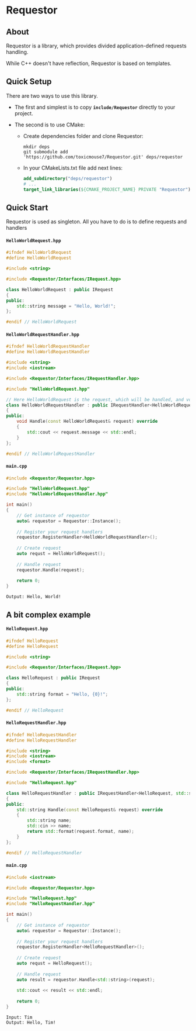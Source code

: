 # Requestor

## About

Requestor is a library, which provides divided application-defined requests handling.

While C++ doesn't have reflection, Requestor is based on templates.

## Quick Setup

There are two ways to use this library.

- The first and simplest is to copy **`include/Requestor`** directly to your project.

- The second is to use CMake:
  - Create dependencies folder and clone Requestor:
    ```shell
    mkdir deps
    git submodule add 'https://github.com/toxicmouse7/Requestor.git' deps/requestor
    ```
  - In your CMakeLists.txt file add next lines:
    ```cmake
    add_subdirectory("deps/requestor")
    # ...
    target_link_libraries(${CMAKE_PROJECT_NAME} PRIVATE "Requestor")
    ```

## Quick Start

Requestor is used as singleton. All you have to do is to define requests and handlers

#### **`HelloWorldRequest.hpp`**
```c++
#ifndef HelloWorldRequest
#define HelloWorldRequest

#include <string>

#include <Requestor/Interfaces/IRequest.hpp>

class HelloWorldRequest : public IRequest
{
public:
    std::string message = "Hello, World!";
};

#endif // HelloWorldRequest
```

#### **`HelloWorldRequestHandler.hpp`**
```c++
#ifndef HelloWorldRequestHandler
#define HelloWorldRequestHandler

#include <string>
#include <iostream>

#include <Requestor/Interfaces/IRequestHandler.hpp>

#include "HelloWorldRequest.hpp"

// Here HelloWorldRequest is the request, which will be handled, and void is the return type of the handler
class HelloWorldRequestHandler : public IRequestHandler<HelloWorldRequest, void>
{
public:
    void Handle(const HelloWorldRequest& request) override
    {
        std::cout << request.message << std::endl;
    }
};

#endif // HelloWorldRequestHandler
```

#### **`main.cpp`**
```c++
#include <Requestor/Requestor.hpp>

#include "HelloWorldRequest.hpp"
#include "HelloWorldRequestHandler.hpp"

int main()
{
    // Get instance of requestor
    auto& requestor = Requestor::Instance();
    
    // Register your request handlers
    requestor.RegisterHandler<HelloWorldRequestHandler>();
    
    // Create request
    auto requst = HelloWorldRequest();
    
    // Handle request
    requestor.Handle(request);
    
    return 0;
}
```

``Output: Hello, World!``

## A bit complex example

#### **`HelloRequest.hpp`**
```c++
#ifndef HelloRequest
#define HelloRequest

#include <string>

#include <Requestor/Interfaces/IRequest.hpp>

class HelloRequest : public IRequest
{
public:
    std::string format = "Hello, {0}!";
};

#endif // HelloRequest
```

#### **`HelloRequestHandler.hpp`**
```c++
#ifndef HelloRequestHandler
#define HelloRequestHandler

#include <string>
#include <iostream>
#include <format>

#include <Requestor/Interfaces/IRequestHandler.hpp>

#include "HelloRequest.hpp"

class HelloRequestHandler : public IRequestHandler<HelloRequest, std::string>
{
public:
    std::string Handle(const HelloRequest& request) override
    {
        std::string name;
        std::cin >> name;
        return std::format(request.format, name);
    }
};

#endif // HelloRequestHandler
```

#### **`main.cpp`**
```c++
#include <iostream>

#include <Requestor/Requestor.hpp>

#include "HelloRequest.hpp"
#include "HelloRequestHandler.hpp"

int main()
{
    // Get instance of requestor
    auto& requestor = Requestor::Instance();
    
    // Register your request handlers
    requestor.RegisterHandler<HelloRequestHandler>();
    
    // Create request
    auto requst = HelloRequest();
    
    // Handle request
    auto result = requestor.Handle<std::string>(request);
    
    std::cout << result << std::endl;
    
    return 0;
}
```

```
Input: Tim
Output: Hello, Tim!
```
